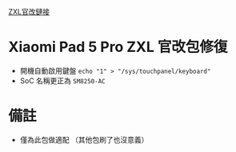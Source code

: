  [ZXL官改鏈接](https://www.uotan.cn/resources/hyperos_2-0-7_for_-5pro.677/)
# Xiaomi Pad 5 Pro ZXL 官改包修復
- 開機自動啟用鍵盤 `echo "1" > "/sys/touchpanel/keyboard"`
- SoC 名稱更正為 `SM8250-AC`

# 備註
- 僅為此包做適配 （其他包刷了也沒意義）
